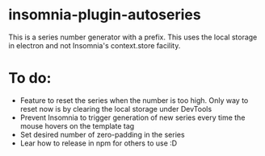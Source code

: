 # insomnia-plugin-autoseries

This is a series number generator with a prefix. This uses the local storage in electron and not Insomnia's context.store facility.

# To do:
* Feature to reset the series when the number is too high. Only way to reset now is by clearing the local storage under DevTools
* Prevent Insomnia to trigger generation of new series every time the mouse hovers on the template tag
* Set desired number of zero-padding in the series
* Lear how to release in npm for others to use :D
